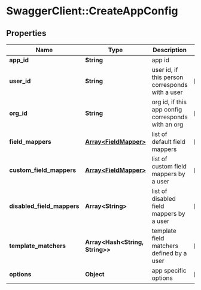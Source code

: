 # SwaggerClient::CreateAppConfig

## Properties
Name | Type | Description | Notes
------------ | ------------- | ------------- | -------------
**app_id** | **String** | app id | 
**user_id** | **String** | user id, if this person corresponds with a user | [optional] 
**org_id** | **String** | org id, if this app config corresponds with an org | [optional] 
**field_mappers** | [**Array&lt;FieldMapper&gt;**](FieldMapper.md) | list of default field mappers | [optional] 
**custom_field_mappers** | [**Array&lt;FieldMapper&gt;**](FieldMapper.md) | list of custom field mappers by a user | [optional] 
**disabled_field_mappers** | **Array&lt;String&gt;** | list of disabled field mappers by a user | [optional] 
**template_matchers** | **Array&lt;Hash&lt;String, String&gt;&gt;** | template field matchers defined by a user | [optional] 
**options** | **Object** | app specific options | [optional] 


